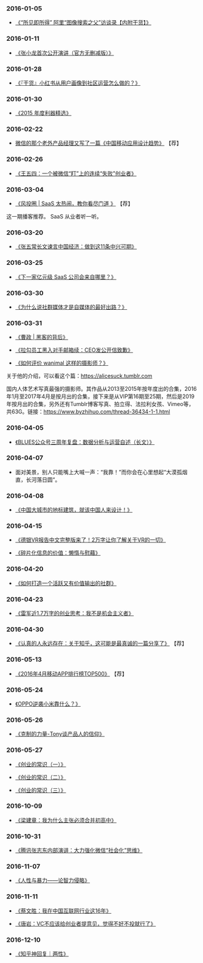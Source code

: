 

### 2016-01-05

- [《“所见即所得” 阿里“图像搜索之父”访谈录【内附干货】》](https://mp.weixin.qq.com/s/X3RFDH0N38QstXpH71wTnA)


### 2016-01-11

- [《张小龙首次公开演讲（官方无删减版）》](https://mp.weixin.qq.com/s/NWCZ8gdh2FSBESuJndM6_A)


### 2016-01-28

- [《『干货』小红书从用户画像到社区运营怎么做的？》](https://mp.weixin.qq.com/s/tBXCiy01Yf-2Zep0YAm3uw)

### 2016-01-30

- [《2015 年度利器精选》](http://liqi.io/best-of-2015/)


### 2016-02-22

- [微信的那个老外产品经理又写了一篇《中国移动应用设计趋势》](https://36kr.com/p/5043571.html) 【荐】


### 2016-02-26

- [《王五四：一个被微信“盯”上的连续“失败”创业者》](http://www.sohu.com/a/60684808_385328)



### 2016-03-04

- [《风投圈 | SaaS 太热闹，教你看尽门道 》](https://crazy.capital/2) 【荐】

这一期播客推荐。 SaaS 从业者听一听。



### 2016-03-20

- [《张五常长文谏言中国经济：做到这11条中兴可期》](https://chuansongme.com/n/2711103)



### 2016-03-25

- [《下一家亿元级 SaaS 公司会来自哪里？》](https://36kr.com/p/5045026.html)



### 2016-03-30

- [《为什么说社群媒体才是自媒体的最好出路？》](https://36kr.com/p/5045276.html)


### 2016-03-31

- [《曹政 | 黑客的背后》](https://mp.weixin.qq.com/s/P5kGSDtNa0DlboLIY4bxjQ)

- [《拉勾员工黑入对手邮箱续：CEO发公开信致歉》](https://tech.sina.cn/i/gn/2016-03-31/detail-ifxqxcnp8289435.d.html)

- [《如何评价 wanimal 这样的摄影师？》](https://www.zhihu.com/question/22752165)

关于他的介绍，可以看这个篇：<https://alicesuck.tumblr.com>

国内人体艺术写真最强的摄影师。其作品从2013至2015年按年度出的合集，2016年1月至2017年4月是按月出的合集，接下来是从VIP第16期至25期，然后是2019年按月出的合集，另外还有Tumblr博客写真、拍立得、法拉利女孩、Vimeo等，共63G。链接：<https://www.byzhihuo.com/thread-36434-1-1.html>


### 2016-04-05

- [《BLUES公众号三周年复盘：数据分析与运营自述（长文）》](https://mp.weixin.qq.com/s/UwOEXF4hhkkCLooJkY1SPg)


### 2016-04-07

- 面对美景，别人只能嘴上大喊一声：“我靠！”而你会在心里想起“大漠孤烟直，长河落日圆”。


### 2016-04-08

- [《中国大城市的地标建筑，就该中国人来设计！》](https://mp.weixin.qq.com/s/CVQWKGNf2z8qjEi0BQUfxQ)


### 2016-04-15

- [《德银VR报告中文完整版来了！2万字让你了解关于VR的一切》](https://mp.weixin.qq.com/s/lNItKLXKF2dZGGzUYMdniA)

- [《碎片化信息的价值：懒惰与慰藉》](https://mp.weixin.qq.com/s/JnLvms7yNe8d6-rDw_QGxQ)


### 2016-04-20

- [《如何打造一个活跃又有价值输出的社群》](http://www.woshipm.com/operate/322503.html)


### 2016-04-23

- [《雷军近1.7万字的创业思考：我不是机会主义者》](https://www.lieyunwang.com/archives/169654)


### 2016-04-30

- [《认真的人永远存在：关于知乎，这可能是最真诚的一篇分享了》](https://www.huxiu.com/article/147187.html) 【荐】


### 2016-05-13

- [《2016年4月移动APP排行榜TOP500》](https://mp.weixin.qq.com/s/iOff_nvbq2_Fi3UH7TTL7g) 【荐】



### 2016-05-24

- [《OPPO逆袭小米靠什么？》](https://mp.weixin.qq.com/s/VFmTmZu338Emhax_ieh7rg)


### 2016-05-26

- [《克制的力量-Tony谈产品人的信仰》](https://mp.weixin.qq.com/s/GX9lJAhYKTPCffOsiYaF7g)



### 2016-05-27

- [《创业的常识（一）》](https://zhuanlan.zhihu.com/p/19973765)

- [《创业的常识（二）》](https://zhuanlan.zhihu.com/p/19878922)

- [《创业的常识（三）》](https://zhuanlan.zhihu.com/p/20047712)



### 2016-10-09

- [《梁建章：我为什么主张必须合并初高中》](https://mp.weixin.qq.com/s/RpXZoVEEa1wsaTX6EpM56A)


### 2016-10-31

- [《腾讯张志东内部演讲：大力强化微信“社会化”思维》](https://www.yicai.com/news/5146673.html)


### 2016-11-07

- [《人性与暴力——论智力侵略》](https://mp.weixin.qq.com/s/5nSUrGSXhdBcr1b2HYQsLA)



### 2016-11-11

- [《蔡文胜：我在中国互联网行业这16年》](https://mp.weixin.qq.com/s/7yQoi8NZGeOpYnpAXLL5_g)

- [《唐岩：VC不应该给创业者提意见，觉得不好不投就行了》](https://mp.weixin.qq.com/s/vqbuigB5T5-X5wltHDJ9bA)


### 2016-12-10

- [《知乎神回复｜两性》](https://mp.weixin.qq.com/s/r5jTvdICFCCP76_y9GpjeQ)









